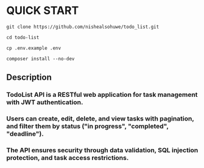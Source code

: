 QUICK START
===========

```git clone https://github.com/nishealsohuwe/todo_list.git```

```cd todo-list```

```cp .env.example .env```

```composer install --no-dev```

  

Description
-----------

### TodoList API is a RESTful web application for task management with JWT authentication. 
### Users can create, edit, delete, and view tasks with pagination, and filter them by status ("in progress", "completed", "deadline"). 
### The API ensures security through data validation, SQL injection protection, and task access restrictions.
